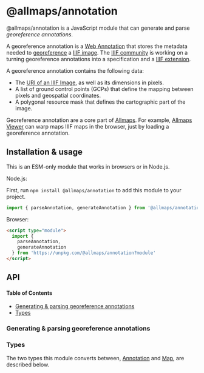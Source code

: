 # @allmaps/annotation

@allmaps/annotation is a JavaScript module that can generate and parse *georeference annotations*.

A georeference annotation is a [Web Annotation](https://www.w3.org/TR/annotation-model/) that stores the metadata needed to [georeference](https://en.wikipedia.org/wiki/Georeferencing) a [IIIF image](https://iiif.io/api/image/3.0/). The [IIIF community](https://iiif.io/community/groups/maps-tsg/) is working on a turning georeference annotations into a specification and a [IIIF extension](https://iiif.io/api/index.html#approved-extensions).

A georeference annotation contains the following data:

*   The [URI of an IIIF Image](https://iiif.io/api/image/3.0/#3-identifier), as well as its dimensions in pixels.
*   A list of ground control points (GCPs) that define the mapping between pixels and geospatial coordinates.
*   A polygonal resource mask that defines the cartographic part of the image.

Georeference annotation are a core part of [Allmaps](https://allmaps.org). For example, [Allmaps Viewer](https://viewer.allmaps.org/#data=data%3Atext%2Fx-url%2Chttps%3A%2F%2Fraw.githubusercontent.com%2Fallmaps%2Fannotation%2Fdevelop%2Fexamples%2Fannotation.example.json) can warp maps IIIF maps in the browser, just by loading a georeference annotation.

<!-- TODO: create Observable notebook that allows you to try out this module! -->

## Installation & usage

This is an ESM-only module that works in browsers or in Node.js.

Node.js:

First, run `npm install @allmaps/annotation` to add this module to your project.

```js
import { parseAnnotation, generateAnnotation } from '@allmaps/annotation'
```

Browser:

```html
<script type="module">
  import {
    parseAnnotation,
    generateAnnotation
  } from 'https://unpkg.com/@allmaps/annotation?module'
</script>
```

## API

<!-- Generated by documentation.js. Update this documentation by updating the source code. -->

#### Table of Contents

*   [Generating & parsing georeference annotations](#generating--parsing-georeference-annotations)
*   [Types](#types)

### Generating & parsing georeference annotations



### Types

The two types this module converts between, [Annotation](#annotation) and [Map](#map), are described below.
